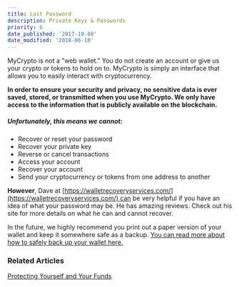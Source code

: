 ```yaml
---
title: Lost Password
description: Private Keys & Passwords
priority: 6
date_published: '2017-10-08'
date_modified: '2018-06-10'
---
```



MyCrypto is not a "web wallet." You do not create an account or give us your crypto or tokens to hold on to. MyCrypto is simply an interface that allows you to easily interact with cryptocurrency.

**In order to ensure your security and privacy, no sensitive data is ever saved, stored, or transmitted when you use MyCrypto. We only have access to the information that is publicly available on the blockchain.**

##### Unfortunately, this means we cannot:

*   Recover or reset your password
*   Recover your private key
*   Reverse or cancel transactions
*   Access your account
*   Recover your account
*   Send your cryptocurrency or tokens from one address to another

**However**, Dave at [https://walletrecoveryservices.com/](https://walletrecoveryservices.com/) can be very helpful if you have an idea of what your password may be. He has amazing reviews. Check out his site for more details on what he can and cannot recover.

In the future, we highly recommend you print out a paper version of your wallet and keep it somewhere safe as a backup. [You can read more about how to safely back up your wallet here.](https://support.mycrypto.com/getting-started/backing-up-your-new-wallet.html)

### Related Articles

[Protecting Yourself and Your Funds](https://support.mycrypto.com/security/securing-your-ethereum.html)

